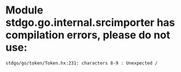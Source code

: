 # Module stdgo.go.internal.srcimporter has compilation errors, please do not use:
```
stdgo/go/token/Token.hx:231: characters 8-9 : Unexpected /

```

